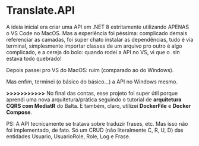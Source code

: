 # Translate.API

A ideia inicial era criar uma API em .NET 8 estritamente utilizando APENAS o VS Code no MacOS. Mas a experiência foi péssima: complicado demais referenciar as camadas, foi super chato instalar as dependências, tudo é via terminal, simplesmente importar classes de um arquivo pro outro é algo complicado, e a cereja do bolo: quando rodei a API no VS, vi que o .sln estava todo quebrado!

Depois passei pro VS do MacOS: ruim (comparado ao do Windows).

Mas enfim, terminei (o básico do básico...) a API no Windows mesmo.

<b>>>>>>>>>>>></b> No final das contas, esse projeto foi super útil porque aprendi uma nova arquitetura/prática seguindo o tutorial de <b>arquitetura CQRS com MediatR</b> do Balta. E também, claro, utilizei <b>DockerFile</b> e <b>Docker Compose</b>.

PS: A API tecnicamente se tratava sobre traduzir frases, etc. Mas isso não foi implementado, de fato. Só um CRUD (não literalmente C, R, U, D) das entidades Usuario, UsuarioRole, Role, Log e Frase.
